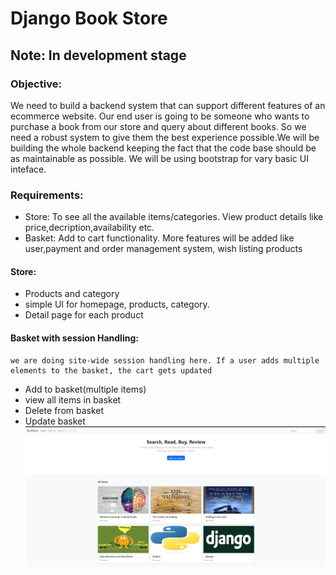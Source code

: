 # Django Book Store

## Note: In development stage

### Objective:
<p>We need to build a backend system that can support different features of an ecommerce website. Our end user is going to be someone who wants to purchase a book from our store and query about different books. So we need a robust system to give them the best experience possible.We will be building the whole backend keeping the fact that the code base should be as maintainable as possible. We will be using bootstrap for vary basic UI inteface.</p>

### Requirements:
*   Store: To see all the available items/categories. View product details like price,decription,availability etc.
*   Basket: Add to cart functionality.
More features will be added like user,payment and order management system, wish listing products

#### Store:
* Products and category 
* simple UI for homepage, products, category.
* Detail page for each product

#### Basket with session Handling:
    we are doing site-wide session handling here. If a user adds multiple elements to the basket, the cart gets updated
*   Add to basket(multiple items)
*   view all items in basket
*   Delete from basket
*   Update basket
<img src="bookstore.png"></img>
